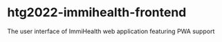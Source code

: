# htg2022-immihealth-frontend
The user interface of ImmiHealth web application featuring PWA support
